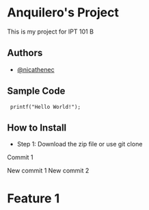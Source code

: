 # Anquilero's Project
This is my project for IPT 101 B
## Authors
- [@nicathenec](https://github.com/nicatheneca)
## Sample Code
``` printf("Hello World!");```
## How to Install
- Step 1: Download the zip file or use git clone

Commit 1

New commit 1
New commit 2

# Feature 1